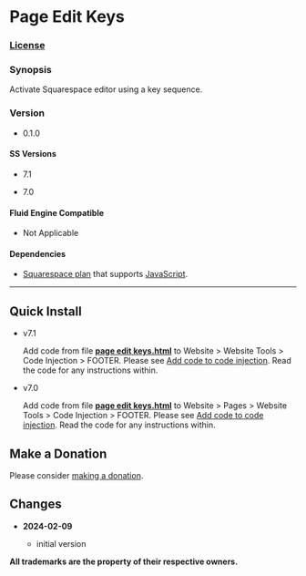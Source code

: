 # Page Edit Keys

### [License][1]

### Synopsis

Activate Squarespace editor using a key sequence.

### Version

  * 0.1.0

#### SS Versions

  * 7.1
  
  * 7.0

#### Fluid Engine Compatible

  * Not Applicable

#### Dependencies

  * [Squarespace plan][2] that supports [JavaScript][3].
  
---

## Quick Install

  * v7.1
    
    Add code from file **[page edit keys.html][4]** to Website > Website Tools >
    Code Injection > FOOTER. Please see [Add code to code injection][5]. Read
    the code for any instructions within.

  * v7.0
    
    Add code from file **[page edit keys.html][4]** to Website > Pages >
    Website Tools > Code Injection > FOOTER. Please see [Add code to code
    injection][5]. Read the code for any instructions within.

## Make a Donation

Please consider [making a donation][6].

## Changes

<!-- * **2023-03-25**

  * support as closely as possible the full range of Product Status Badge tweaks
    available in v7.0 Brine template family
  * use LESS
  * bumped version to 0.2.0
  -->
* **2024-02-09**

  * initial version

**All trademarks are the property of their respective owners.**

[1]: https://github.com/tomsWebConsulting/twcsl/blob/main/LICENSE.txt#L1
[2]: https://www.squarespace.com/pricing
[3]: https://en.wikipedia.org/wiki/JavaScript
[4]: page%20edit%20keys.html.html#L1
[5]: https://support.squarespace.com/hc/en-us/articles/205815908-Using-code-injection#toc-add-code-to-code-injection
[6]: https://github.com/tomsWebConsulting/twcsl#make-a-donation
